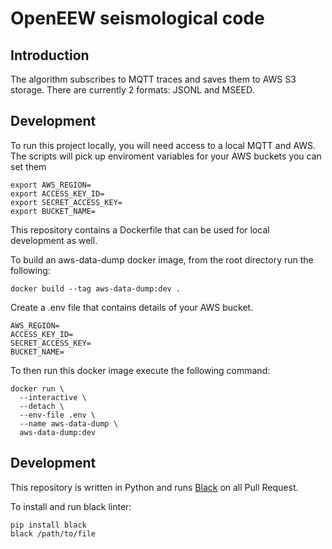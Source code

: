 # OpenEEW seismological code

## Introduction

The algorithm subscribes to MQTT traces and saves them to AWS S3 storage.
There are currently 2 formats: JSONL and MSEED.

## Development

To run this project locally, you will need access to a local MQTT and AWS. The scripts will pick up
enviroment variables for your AWS buckets you can set them

```
export AWS_REGION=
export ACCESS_KEY_ID=
export SECRET_ACCESS_KEY=
export BUCKET_NAME=
```

This repository contains a Dockerfile that can be used for local development as well.

To build an aws-data-dump docker image, from the root directory run the following:

```
docker build --tag aws-data-dump:dev .
```

Create a .env file that contains details of your AWS bucket.

```
AWS_REGION=
ACCESS_KEY_ID=
SECRET_ACCESS_KEY=
BUCKET_NAME=
```

To then run this docker image execute the following command:

```
docker run \
  --interactive \
  --detach \
  --env-file .env \
  --name aws-data-dump \
  aws-data-dump:dev
```
## **Development**

This repository is written in Python and runs [Black](https://github.com/psf/black) on all Pull Request.

To install and run black linter:

```
pip install black
black /path/to/file
```
